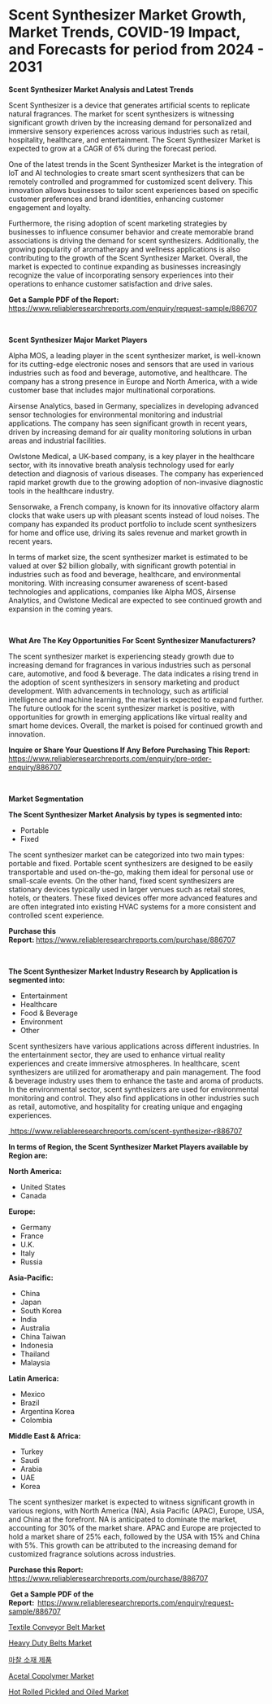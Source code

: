 <p><h1>Scent Synthesizer Market Growth, Market Trends, COVID-19 Impact, and Forecasts for period from 2024 - 2031</h1></p><p><strong>Scent Synthesizer Market Analysis and Latest Trends</strong></p>
<p><p>Scent Synthesizer is a device that generates artificial scents to replicate natural fragrances. The market for scent synthesizers is witnessing significant growth driven by the increasing demand for personalized and immersive sensory experiences across various industries such as retail, hospitality, healthcare, and entertainment. The Scent Synthesizer Market is expected to grow at a CAGR of 6% during the forecast period.</p><p>One of the latest trends in the Scent Synthesizer Market is the integration of IoT and AI technologies to create smart scent synthesizers that can be remotely controlled and programmed for customized scent delivery. This innovation allows businesses to tailor scent experiences based on specific customer preferences and brand identities, enhancing customer engagement and loyalty.</p><p>Furthermore, the rising adoption of scent marketing strategies by businesses to influence consumer behavior and create memorable brand associations is driving the demand for scent synthesizers. Additionally, the growing popularity of aromatherapy and wellness applications is also contributing to the growth of the Scent Synthesizer Market. Overall, the market is expected to continue expanding as businesses increasingly recognize the value of incorporating sensory experiences into their operations to enhance customer satisfaction and drive sales.</p></p>
<p><strong>Get a Sample PDF of the Report:&nbsp;</strong> <a href="https://www.reliableresearchreports.com/enquiry/request-sample/886707">https://www.reliableresearchreports.com/enquiry/request-sample/886707</a></p>
<p>&nbsp;</p>
<p><strong>Scent Synthesizer Major Market Players</strong></p>
<p><p>Alpha MOS, a leading player in the scent synthesizer market, is well-known for its cutting-edge electronic noses and sensors that are used in various industries such as food and beverage, automotive, and healthcare. The company has a strong presence in Europe and North America, with a wide customer base that includes major multinational corporations.</p><p>Airsense Analytics, based in Germany, specializes in developing advanced sensor technologies for environmental monitoring and industrial applications. The company has seen significant growth in recent years, driven by increasing demand for air quality monitoring solutions in urban areas and industrial facilities.</p><p>Owlstone Medical, a UK-based company, is a key player in the healthcare sector, with its innovative breath analysis technology used for early detection and diagnosis of various diseases. The company has experienced rapid market growth due to the growing adoption of non-invasive diagnostic tools in the healthcare industry.</p><p>Sensorwake, a French company, is known for its innovative olfactory alarm clocks that wake users up with pleasant scents instead of loud noises. The company has expanded its product portfolio to include scent synthesizers for home and office use, driving its sales revenue and market growth in recent years.</p><p>In terms of market size, the scent synthesizer market is estimated to be valued at over $2 billion globally, with significant growth potential in industries such as food and beverage, healthcare, and environmental monitoring. With increasing consumer awareness of scent-based technologies and applications, companies like Alpha MOS, Airsense Analytics, and Owlstone Medical are expected to see continued growth and expansion in the coming years.</p></p>
<p>&nbsp;</p>
<p><strong>What Are The Key Opportunities For Scent Synthesizer Manufacturers?</strong></p>
<p><p>The scent synthesizer market is experiencing steady growth due to increasing demand for fragrances in various industries such as personal care, automotive, and food & beverage. The data indicates a rising trend in the adoption of scent synthesizers in sensory marketing and product development. With advancements in technology, such as artificial intelligence and machine learning, the market is expected to expand further. The future outlook for the scent synthesizer market is positive, with opportunities for growth in emerging applications like virtual reality and smart home devices. Overall, the market is poised for continued growth and innovation.</p></p>
<p><strong>Inquire or Share Your Questions If Any Before Purchasing This Report:</strong> <a href="https://www.reliableresearchreports.com/enquiry/pre-order-enquiry/886707">https://www.reliableresearchreports.com/enquiry/pre-order-enquiry/886707</a></p>
<p>&nbsp;</p>
<p><strong>Market Segmentation</strong></p>
<p><strong>The Scent Synthesizer Market Analysis by types is segmented into:</strong></p>
<p><ul><li>Portable</li><li>Fixed</li></ul></p>
<p><p>The scent synthesizer market can be categorized into two main types: portable and fixed. Portable scent synthesizers are designed to be easily transportable and used on-the-go, making them ideal for personal use or small-scale events. On the other hand, fixed scent synthesizers are stationary devices typically used in larger venues such as retail stores, hotels, or theaters. These fixed devices offer more advanced features and are often integrated into existing HVAC systems for a more consistent and controlled scent experience.</p></p>
<p><strong>Purchase this Report:&nbsp;</strong><a href="https://www.reliableresearchreports.com/purchase/886707">https://www.reliableresearchreports.com/purchase/886707</a></p>
<p>&nbsp;</p>
<p><strong>The Scent Synthesizer Market Industry Research by Application is segmented into:</strong></p>
<p><ul><li>Entertainment</li><li>Healthcare</li><li>Food & Beverage</li><li>Environment</li><li>Other</li></ul></p>
<p><p>Scent synthesizers have various applications across different industries. In the entertainment sector, they are used to enhance virtual reality experiences and create immersive atmospheres. In healthcare, scent synthesizers are utilized for aromatherapy and pain management. The food & beverage industry uses them to enhance the taste and aroma of products. In the environmental sector, scent synthesizers are used for environmental monitoring and control. They also find applications in other industries such as retail, automotive, and hospitality for creating unique and engaging experiences.</p></p>
<p><a href="https://www.reliableresearchreports.com/scent-synthesizer-r886707">&nbsp;https://www.reliableresearchreports.com/scent-synthesizer-r886707</a></p>
<p><strong>In terms of Region, the Scent Synthesizer Market Players available by Region are:</strong></p>
<p>
    <p> <strong> North America: </strong>
        <ul>
            <li>United States</li>
            <li>Canada</li>
        </ul>
        </p> 
    <p> <strong> Europe: </strong>
        <ul>
            <li>Germany</li>
            <li>France</li>
            <li>U.K.</li>
            <li>Italy</li>
            <li>Russia</li>
        </ul>
        </p> 
    <p> <strong> Asia-Pacific: </strong>
        <ul>
            <li>China</li>
            <li>Japan</li>
            <li>South Korea</li>
            <li>India</li>
            <li>Australia</li>
            <li>China Taiwan</li>
            <li>Indonesia</li>
            <li>Thailand</li>
            <li>Malaysia</li>
        </ul>
        </p> 
    <p> <strong> Latin America: </strong>
        <ul>
            <li>Mexico</li>
            <li>Brazil</li>
            <li>Argentina Korea</li>
            <li>Colombia</li>
        </ul>
        </p> 
    <p> <strong> Middle East & Africa: </strong>
        <ul>
            <li>Turkey</li>
            <li>Saudi</li>
            <li>Arabia</li>
            <li>UAE</li>
            <li>Korea</li>
        </ul>
    </p>
    </p>
<p><p>The scent synthesizer market is expected to witness significant growth in various regions, with North America (NA), Asia Pacific (APAC), Europe, USA, and China at the forefront. NA is anticipated to dominate the market, accounting for 30% of the market share. APAC and Europe are projected to hold a market share of 25% each, followed by the USA with 15% and China with 5%. This growth can be attributed to the increasing demand for customized fragrance solutions across industries.</p></p>
<p><strong>Purchase this Report: </strong><a href="https://www.reliableresearchreports.com/purchase/886707">https://www.reliableresearchreports.com/purchase/886707</a></p>
<p>&nbsp;<strong>Get a Sample PDF of the Report:&nbsp;&nbsp;</strong><a href="https://www.reliableresearchreports.com/enquiry/request-sample/886707">https://www.reliableresearchreports.com/enquiry/request-sample/886707</a></p>
<p><strong></strong></p>
<p><p><a href="https://github.com/wusalecollins540tpqoz/Market-Research-Report-List-2/blob/main/textile-conveyor-belt-market.md">Textile Conveyor Belt Market</a></p><p><a href="https://github.com/pjcfca/Market-Research-Report-List-2/blob/main/heavy-duty-belts-market.md">Heavy Duty Belts Market</a></p><p><a href="https://github.com/royErdmtyan906778/Market-Research-Report-List-1/blob/main/915137025993.md">마찰 소재 제품</a></p><p><a href="https://issuu.com/reportprime-2/docs/acetal-copolymer-market-size-2030.pptx">Acetal Copolymer Market</a></p><p><a href="https://issuu.com/reportprime-2/docs/hot-rolled-pickled-and-oiled-market-size-2030.pptx">Hot Rolled Pickled and Oiled Market</a></p></p>